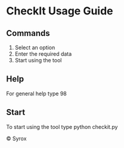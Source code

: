 # CheckIt Usage Guide

## Commands
1. Select an option 
2. Enter the required data
3. Start using the tool

## Help
For general help type 98

## Start
To start using the tool type python checkit.py

© Syrox
